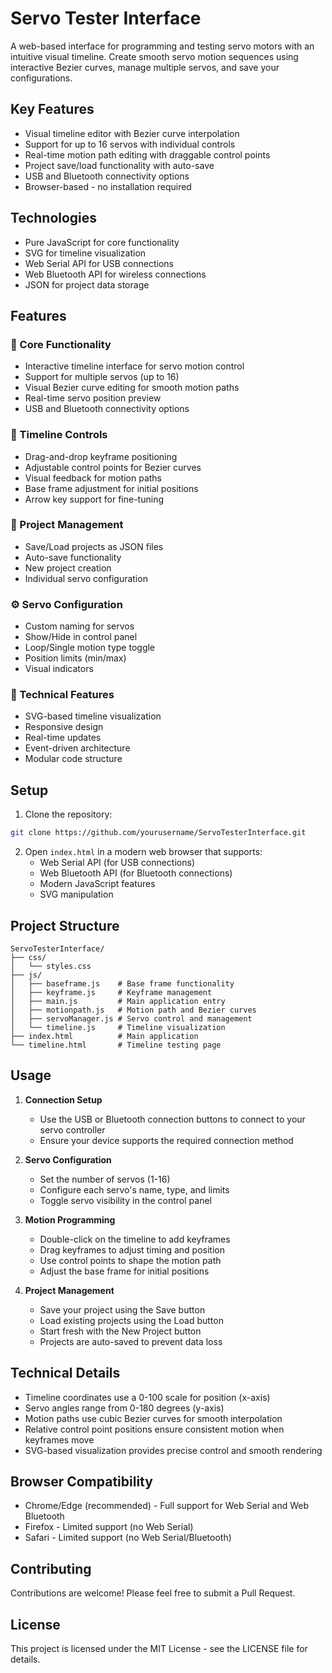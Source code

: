 # Servo Tester Interface

A web-based interface for programming and testing servo motors with an intuitive visual timeline. Create smooth servo motion sequences using interactive Bezier curves, manage multiple servos, and save your configurations.

## Key Features
- Visual timeline editor with Bezier curve interpolation
- Support for up to 16 servos with individual controls
- Real-time motion path editing with draggable control points
- Project save/load functionality with auto-save
- USB and Bluetooth connectivity options
- Browser-based - no installation required

## Technologies
- Pure JavaScript for core functionality
- SVG for timeline visualization
- Web Serial API for USB connections
- Web Bluetooth API for wireless connections
- JSON for project data storage

## Features

### 🎯 Core Functionality
- Interactive timeline interface for servo motion control
- Support for multiple servos (up to 16)
- Visual Bezier curve editing for smooth motion paths
- Real-time servo position preview
- USB and Bluetooth connectivity options

### 🎨 Timeline Controls
- Drag-and-drop keyframe positioning
- Adjustable control points for Bezier curves
- Visual feedback for motion paths
- Base frame adjustment for initial positions
- Arrow key support for fine-tuning

### 💾 Project Management
- Save/Load projects as JSON files
- Auto-save functionality
- New project creation
- Individual servo configuration

### ⚙️ Servo Configuration
- Custom naming for servos
- Show/Hide in control panel
- Loop/Single motion type toggle
- Position limits (min/max)
- Visual indicators

### 🔧 Technical Features
- SVG-based timeline visualization
- Responsive design
- Real-time updates
- Event-driven architecture
- Modular code structure

## Setup

1. Clone the repository:
```bash
git clone https://github.com/yourusername/ServoTesterInterface.git
```

2. Open `index.html` in a modern web browser that supports:
   - Web Serial API (for USB connections)
   - Web Bluetooth API (for Bluetooth connections)
   - Modern JavaScript features
   - SVG manipulation

## Project Structure

```
ServoTesterInterface/
├── css/
│   └── styles.css
├── js/
│   ├── baseframe.js    # Base frame functionality
│   ├── keyframe.js     # Keyframe management
│   ├── main.js         # Main application entry
│   ├── motionpath.js   # Motion path and Bezier curves
│   ├── servoManager.js # Servo control and management
│   └── timeline.js     # Timeline visualization
├── index.html          # Main application
└── timeline.html       # Timeline testing page
```

## Usage

1. **Connection Setup**
   - Use the USB or Bluetooth connection buttons to connect to your servo controller
   - Ensure your device supports the required connection method

2. **Servo Configuration**
   - Set the number of servos (1-16)
   - Configure each servo's name, type, and limits
   - Toggle servo visibility in the control panel

3. **Motion Programming**
   - Double-click on the timeline to add keyframes
   - Drag keyframes to adjust timing and position
   - Use control points to shape the motion path
   - Adjust the base frame for initial positions

4. **Project Management**
   - Save your project using the Save button
   - Load existing projects using the Load button
   - Start fresh with the New Project button
   - Projects are auto-saved to prevent data loss

## Technical Details

- Timeline coordinates use a 0-100 scale for position (x-axis)
- Servo angles range from 0-180 degrees (y-axis)
- Motion paths use cubic Bezier curves for smooth interpolation
- Relative control point positions ensure consistent motion when keyframes move
- SVG-based visualization provides precise control and smooth rendering

## Browser Compatibility

- Chrome/Edge (recommended) - Full support for Web Serial and Web Bluetooth
- Firefox - Limited support (no Web Serial)
- Safari - Limited support (no Web Serial/Bluetooth)

## Contributing

Contributions are welcome! Please feel free to submit a Pull Request.

## License

This project is licensed under the MIT License - see the LICENSE file for details. 